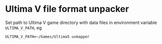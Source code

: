 # Ultima V file format unpacker

Set path to Ultima V game directory with data files in environment variable
`ULTIMA_V_PATH`, eg

    ULTIMA_V_PATH=~/Games/Ultima5 uvmapper
